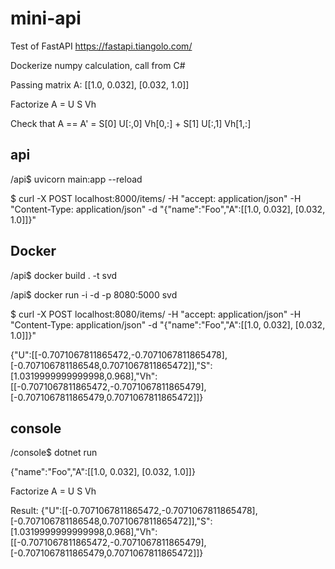 # mini-api

Test of FastAPI https://fastapi.tiangolo.com/

Dockerize numpy calculation, call from C#

Passing matrix A: [[1.0, 0.032], [0.032, 1.0]]

Factorize A = U S Vh

Check that A == A' = S[0] U[:,0] Vh[0,:] + S[1] U[:,1] Vh[1,:] 



## api

/api$ uvicorn main:app --reload

$ curl -X POST localhost:8000/items/ -H "accept: application/json" -H "Content-Type: application/json" -d "{\"name\":\"Foo\",\"A\":[[1.0, 0.032], [0.032, 1.0]]}"

## Docker

/api$ docker build . -t svd

/api$ docker run -i -d -p 8080:5000 svd

$ curl -X POST localhost:8080/items/ -H "accept: application/json" -H "Content-Type: application/json" -d "{\"name\":\"Foo\",\"A\":[[1.0, 0.032], [0.032, 1.0]]}"

{"U":[[-0.7071067811865472,-0.7071067811865478],[-0.707106781186548,0.7071067811865472]],"S":[1.0319999999999998,0.968],"Vh":[[-0.7071067811865472,-0.7071067811865479],[-0.7071067811865479,0.7071067811865472]]}

## console

/console$ dotnet run

{"name":"Foo","A":[[1.0, 0.032], [0.032, 1.0]]}

Factorize A = U S Vh

Result: {"U":[[-0.7071067811865472,-0.7071067811865478],[-0.707106781186548,0.7071067811865472]],"S":[1.0319999999999998,0.968],"Vh":[[-0.7071067811865472,-0.7071067811865479],[-0.7071067811865479,0.7071067811865472]]}








